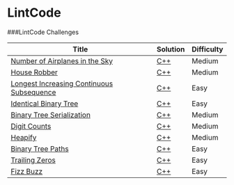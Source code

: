 LintCode
========

###LintCode Challenges

| Title | Solution | Difficulty |
| ----- | -------- | ---------- |
|[Number of Airplanes in the Sky](http://www.lintcode.com/en/problem/number-of-airplanes-in-the-sky/)| [C++](./number-of-airplanes-in-the-sky/number-of-airplanes-in-the-sky.cpp) |Medium|
|[House Robber](http://www.lintcode.com/en/problem/house-robber/)| [C++](./house-robber/house-robber.cpp) |Medium|
|[Longest Increasing Continuous Subsequence](http://www.lintcode.com/en/problem/longest-increasing-continuous-subsequence/)| [C++](./longest-increasing-continuous-subsequence/longest-increasing-continuous-subsequence.cpp) |Easy|
|[Identical Binary Tree](http://www.lintcode.com/en/problem/identical-binary-tree/)| [C++](./identical-binary-tree/identical-binary-tree.cpp) |Easy|
|[Binary Tree Serialization](http://www.lintcode.com/en/problem/binary-tree-serialization/)| [C++](./binary-tree-serialization/binary-tree-serialization.cpp) |Medium|
|[Digit Counts](http://www.lintcode.com/en/problem/digit-counts/)| [C++](./digit-counts/digit-counts.cpp) |Medium|
|[Heapify](http://www.lintcode.com/en/problem/heapify/)| [C++](./heapify/heapify.cpp) |Medium|
|[Binary Tree Paths](http://www.lintcode.com/en/problem/binary-tree-paths/)| [C++](./binary-tree-paths/binary-tree-paths.cpp) |Easy|
|[Trailing Zeros](http://www.lintcode.com/en/problem/trailing-zeros/)| [C++](./trailing-zeros/trailing-zeros.cpp) |Easy|
|[Fizz Buzz](http://www.lintcode.com/en/problem/fizz-buzz/)| [C++](./fizz-buzz/fizz-buzz.cpp) |Easy|
